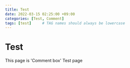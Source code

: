 ```yaml
---
title: Test
date: 2022-03-15 02:25:00 +09:00
categories: [Test, Comment]
tags: [test]     # TAG names should always be lowercase
---
```


# Test
This page is 'Comment box' Test page